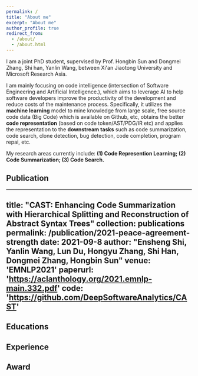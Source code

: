 ```yaml
---
permalink: /
title: "About me"
excerpt: "About me"
author_profile: true
redirect_from: 
  - /about/
  - /about.html
---
```

I am a joint PhD student, supervised by Prof. Hongbin Sun and Dongmei Zhang, Shi han, Yanlin Wang, between Xi'an Jiaotong University and Microsoft Research Asia. 

I am mainly focusing on code intelligence (intersection of Software Engineering and Artificial Intelligence.), which aims to leverage AI to help software developers improve the productivity of the development and reduce costs of the maintenance process. Specifically, it utilizes the **machine learning** model to mine knowledge from large scale, free source code data (Big Code) which is available on Github, etc, obtains the better **code representation** (based on code token/AST/PDG/IR etc) and applies the representation to the **downstream tasks** such as code summarization, code search, clone detection, bug detection,  code completion, program repai, etc.

My research areas currently include: **(1) Code Represention Learning; (2) Code Summarization; (3) Code Search.**



## Publication
---
title: "CAST: Enhancing Code Summarization with Hierarchical Splitting and Reconstruction of Abstract Syntax Trees"
collection: publications
permalink: /publication/2021-peace-agreement-strength
date: 2021-09-8
author: "Ensheng Shi, Yanlin Wang, Lun Du, Hongyu Zhang, Shi Han, Dongmei Zhang, Hongbin Sun"
venue: 'EMNLP2021'
paperurl: 'https://aclanthology.org/2021.emnlp-main.332.pdf'
code: 'https://github.com/DeepSoftwareAnalytics/CAST'
---

## Educations

## Experience

## Award

